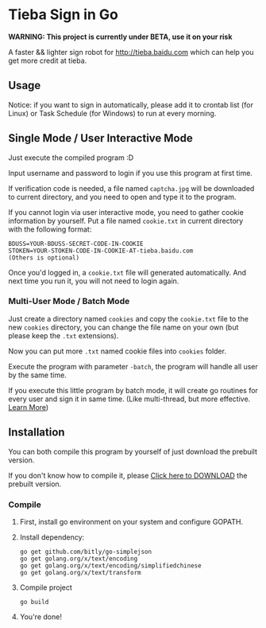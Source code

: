 # Tieba Sign in Go

**WARNING: This project is currently under BETA, use it on your risk**

A faster && lighter sign robot for http://tieba.baidu.com which can help you get more credit at tieba.

## Usage

Notice: if you want to sign in automatically, please add it to crontab list (for Linux) or Task Schedule (for Windows) to run at every morning.

## Single Mode / User Interactive Mode

Just execute the compiled program :D

Input username and password to login if you use this program at first time.

If verification code is needed, a file named `captcha.jpg` will be downloaded to current directory, and you need to open and type it to the program.

If you cannot login via user interactive mode, you need to gather cookie information by yourself. Put a file named `cookie.txt` in current directory with the following format:

```
BDUSS=YOUR-BDUSS-SECRET-CODE-IN-COOKIE
STOKEN=YOUR-STOKEN-CODE-IN-COOKIE-AT-tieba.baidu.com
(Others is optional)
```

Once you'd logged in, a `cookie.txt` file will generated automatically. And next time you run it, you will not need to login again.

### Multi-User Mode / Batch Mode

Just create a directory named `cookies` and copy the `cookie.txt` file to the new `cookies` directory, you can change the file name on your own (but please keep the `.txt` extensions).

Now you can put more `.txt` named cookie files into `cookies` folder.

Execute the program with parameter `-batch`, the program will handle all user by the same time.

If you execute this little program by batch mode, it will create go routines for every user and sign it in same time. (Like multi-thread, but more effective. [Learn More](https://golang.org/doc/effective_go.html#goroutines))

## Installation

You can both compile this program by yourself of just download the prebuilt version.

If you don't know how to compile it, please [Click here to DOWNLOAD](https://github.com/kookxiang/Tieba_Sign-Go/releases) the prebuilt version.

### Compile

1. First, install go environment on your system and configure GOPATH.

2. Install dependency:

   ```shell
   go get github.com/bitly/go-simplejson
   go get golang.org/x/text/encoding
   go get golang.org/x/text/encoding/simplifiedchinese
   go get golang.org/x/text/transform
   ```

3. Compile project

   ```shell
   go build
   ```

4. You're done!
